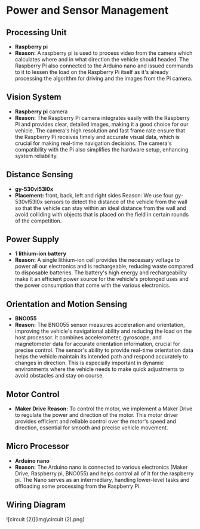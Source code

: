 # Power and Sensor Management

## Processing Unit
* **Raspberry pi**
* **Reason:** A raspberry pi is used to process video from the camera which calculates where and in what direction the vehicle should headed. The Raspberry Pi also connected to the Arduino nano and issued commands to it to lessen the load on the Raspberry Pi itself as it's already processing the algorithm for driving and the images from the Pi camera.

## Vision System
* **Raspberry pi** camera
* **Reason:** The Raspberry Pi camera integrates easily with the Raspberry Pi and provides clear, detailed images, making it a good choice for our vehicle. The camera's high resolution and fast frame rate ensure that the Raspberry Pi receives timely and accurate visual data, which is crucial for making real-time navigation decisions. The camera's compatibility with the Pi also simplifies the hardware setup, enhancing system reliability.

## Distance Sensing
* **gy-530vl53l0x**
* **Placement:** front, back, left and right sides
Reason: We use four gy-530vl53l0x sensors to detect the distance of the vehicle from the wall so that the vehicle can stay within an ideal distance from the wall and avoid colliding with objects that is placed on the field in certain rounds of the competition.

## Power Supply
* **1 lithium-ion battery**
* **Reason:** A single lithium-ion cell provides the necessary voltage to power all our electronics and is rechargeable, reducing waste compared to disposable batteries. The battery's high energy and rechargeability make it an efficient power source for the vehicle's prolonged uses and the power consumption that come with the various electronics.

## Orientation and Motion Sensing
* **BNO055**
* **Reason:** The BNO055 sensor measures acceleration and orientation, improving the vehicle's navigational ability and reducing the load on the host processor. It combines accelerometer, gyroscope, and magnetometer data for accurate orientation information, crucial for precise control. The sensor's ability to provide real-time orientation data helps the vehicle maintain its intended path and respond accurately to changes in direction. This is especially important in dynamic environments where the vehicle needs to make quick adjustments to avoid obstacles and stay on course.

## Motor Control
* **Maker Drive**
**Reason:** To control the motor, we implement a Maker Drive to regulate the power and direction of the motor. This motor driver provides efficient and reliable control over the motor's speed and direction, essential for smooth and precise vehicle movement.

## Micro Processor
* **Arduino nano**
* **Reason:** The Arduino nano is connected to various electronics (Maker Drive, Raspberry pi, BNO055) and helps control all of it for the raspberry pi. The Nano serves as an intermediary, handling lower-level tasks and offloading some processing from the Raspberry Pi.

## Wiring Diagram
![circuit (2)](img\circuit (2).png) 